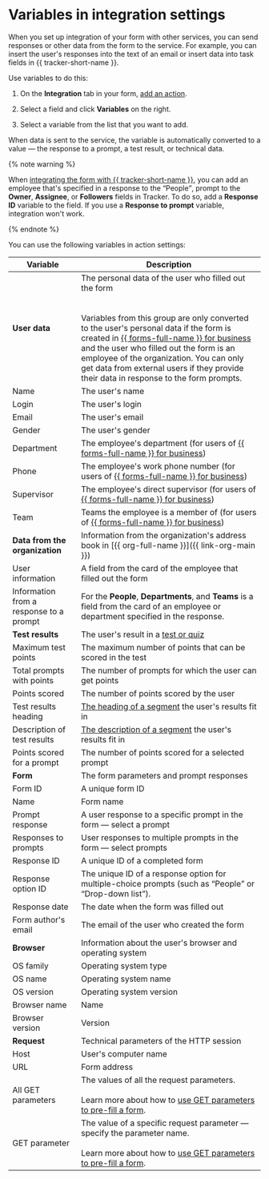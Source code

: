 # Variables in integration settings

When you set up integration of your form with other services, you can send responses or other data from the form to the service. For example, you can insert the user's responses into the text of an email or insert data into task fields in {{ tracker-short-name }}.

Use variables to do this:

1. On the **Integration** tab in your form, [add an action](notifications.md#add-integration).

1. Select a field and click **Variables** on the right.

1. Select a variable from the list that you want to add.

When data is sent to the service, the variable is automatically converted to a value — the response to a prompt, a test result, or technical data.

{% note warning %}

When [integrating the form with {{ tracker-short-name }}](create-task.md), you can add an employee that's specified in a response to the <q>People</q>, prompt to the **Owner**, **Assignee**, or **Followers** fields in Tracker. To do so, add a **Response ID** variable to the field. If you use a **Response to prompt** variable, integration won't work.

{% endnote %}


You can use the following variables in action settings:

| Variable | Description |
| ----- | ----- |
| **User data** | The personal data of the user who filled out the form<br/><br/><br/>Variables from this group are only converted to the user's personal data if the form is created in [{{ forms-full-name }} for business](forms-for-org.md) and the user who filled out the form is an employee of the organization. You can only get data from external users if they provide their data in response to the form prompts. |
| Name | The user's name |
| Login | The user's login |
| Email | The user's email |
| Gender | The user's gender |
| Department | The employee's department (for users of [{{ forms-full-name }} for business](forms-for-org.md)) |
| Phone | The employee's work phone number (for users of [{{ forms-full-name }} for business](forms-for-org.md)) |
| Supervisor | The employee's direct supervisor (for users of [{{ forms-full-name }} for business](forms-for-org.md)) |
| Team | Teams the employee is a member of (for users of [{{ forms-full-name }} for business](forms-for-org.md)) |
| **Data from the organization** | Information from the organization's address book in [{{ org-full-name }}]({{ link-org-main }}) |
| User information | A field from the card of the employee that filled out the form |
| Information from a response to a prompt | For the **People**, **Departments**, and **Teams** is a field from the card of an employee or department specified in the response.  |
| **Test results** | The user's result in a [test or quiz](tests.md) |
| Maximum test points | The maximum number of points that can be scored in the test |
| Total prompts with points | The number of prompts for which the user can get points |
| Points scored | The number of points scored by the user |
| Test results heading | [The heading of a segment](tests.md#test-result) the user's results fit in |
| Description of test results | [The description of a segment](tests.md#test-result) the user's results fit in |
| Points scored for a prompt | The number of points scored for a selected prompt |
| **Form** | The form parameters and prompt responses |
| Form ID | A unique form ID |
| Name | Form name |
| Prompt response | A user response to a specific prompt in the form — select a prompt |
| Responses to prompts | User responses to multiple prompts in the form — select prompts |
| Response ID | A unique ID of a completed form |
| Response option ID | The unique ID of a response option for multiple-choice prompts (such as <q>People</q> or <q>Drop-down list</q>).  |
| Response date | The date when the form was filled out |
| Form author's email | The email of the user who created the form |
| **Browser** | Information about the user's browser and operating system |
| OS family | Operating system type |
| OS name | Operating system name |
| OS version | Operating system version |
| Browser name | Name |
| Browser version | Version |
| **Request** | Technical parameters of the HTTP session |
| Host | User's computer name |
| URL | Form address |
| All GET parameters | The values of all the request parameters.<br/><br/>Learn more about how to [use GET parameters to pre-fill a form](get-params.md). |
| GET parameter | The value of a specific request parameter — specify the parameter name.<br/><br/>Learn more about how to [use GET parameters to pre-fill a form](get-params.md). |

